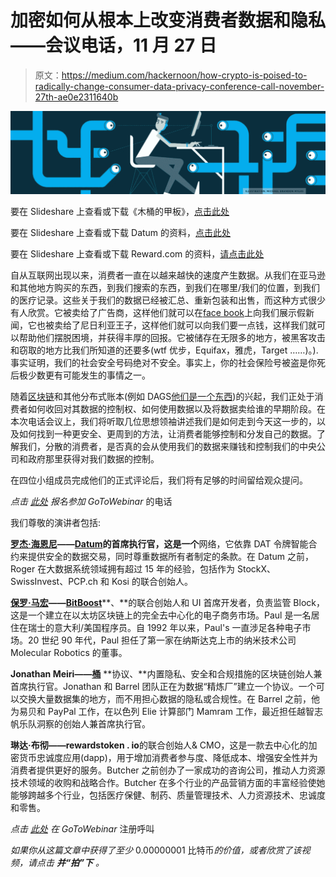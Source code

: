 # 加密如何从根本上改变消费者数据和隐私——会议电话，11 月 27 日

> 原文：<https://medium.com/hackernoon/how-crypto-is-poised-to-radically-change-consumer-data-privacy-conference-call-november-27th-ae0e2311640b>

![](img/568e9c7e94911900b011ef9083139675.png)

要在 Slideshare 上查看或下载《木桶的甲板》，[点击此处](https://goo.gl/eBQRyS)

要在 Slideshare 上查看或下载 Datum 的资料，[点击此处](https://docs.google.com/presentation/d/1-ZWe0JiZlEY1kCdO8scQBu-FTT4hvXP3A0moko4MItM/edit?ts=5a1c346e#slide=id.p)

要在 Slideshare 上查看或下载 Reward.com 的资料，[请点击此处](https://goo.gl/VprmoV)

自从互联网出现以来，消费者一直在以越来越快的速度产生数据。从我们在亚马逊和其他地方购买的东西，到我们搜索的东西，到我们在哪里/我们的位置，到我们的医疗记录。这些关于我们的数据已经被汇总、重新包装和出售，而这种方式很少有人欣赏。它被卖给了广告商，这样他们就可以在[face book](https://hackernoon.com/tagged/facebook)上向我们展示假新闻，它也被卖给了尼日利亚王子，这样他们就可以向我们要一点钱，这样我们就可以帮助他们摆脱困境，并获得丰厚的回报。它被储存在无限多的地方，被黑客攻击和窃取的地方比我们所知道的还要多(wtf 优步，Equifax，雅虎，Target ……)。).事实证明，我们的社会安全号码绝对不安全。事实上，你的社会保险号被盗是你死后极少数更有可能发生的事情之一。

随着[区块链](https://hackernoon.com/tagged/blockchain)和其他分布式账本(例如 DAGS[他们是一个东西](https://goo.gl/CPAVTi))的兴起，我们正处于消费者如何收回对其数据的控制权、如何使用数据以及将数据卖给谁的早期阶段。在本次电话会议上，我们将听取几位思想领袖讲述我们是如何走到今天这一步的，以及如何找到一种更安全、更周到的方法，让消费者能够控制和分发自己的数据。了解我们，分散的消费者，是否真的会从使用我们的数据来赚钱和控制我们的中央公司和政府那里获得对我们数据的控制。

在四位小组成员完成他们的正式评论后，我们将有足够的时间留给观众提问。

*点击* [*此处*](https://goo.gl/dggfQ3) *报名参加 GoToWebinar* 的电话

我们尊敬的演讲者包括:

[**罗杰·海恩尼**](https://www.linkedin.com/in/roger-haenni/)**——**[**Datum**](http://www.datum.org/)**的首席执行官，这是一个**网络，它依靠 DAT 令牌智能合约来提供安全的数据交易，同时尊重数据所有者制定的条款。在 Datum 之前，Roger 在大数据系统领域拥有超过 15 年的经验，包括作为 StockX、SwissInvest、PCP.ch 和 Kosi 的联合创始人。

[**保罗·马宏**](https://www.linkedin.com/in/paul-mahone-a33222121/)**——**[**BitBoost**](http://bitboost.net/)**、**的联合创始人和 UI 首席开发者，负责监管 Block，这是一个建立在以太坊区块链上的完全去中心化的电子商务市场。Paul 是一名居住在瑞士的意大利/美国程序员。自 1992 年以来，Paul's 一直涉足各种电子市场。20 世纪 90 年代，Paul 担任了第一家在纳斯达克上市的纳米技术公司 Molecular Robotics 的董事。

**Jonathan Meiri——**[**桶**](https://www.superfly.com/) **协议、**内置隐私、安全和合规措施的区块链创始人兼首席执行官。Jonathan 和 Barrel 团队正在为数据“精炼厂”建立一个协议。一个可以交换大量数据集的地方，而不用担心数据的隐私或合规性。在 Barrel 之前，他为易贝和 PayPal 工作，在以色列 Elie 计算部门 Mamram 工作，最近担任越智志帆乐队洞察的创始人兼首席执行官。

**琳达·布彻——rewardstoken . io**的联合创始人& CMO，这是一款去中心化的加密货币忠诚度应用(dapp)，用于增加消费者参与度、降低成本、增强安全性并为消费者提供更好的服务。Butcher 之前创办了一家成功的咨询公司，推动人力资源技术领域的收购和战略合作。Butcher 在多个行业的产品营销方面的丰富经验使她能够跨越多个行业，包括医疗保健、制药、质量管理技术、人力资源技术、忠诚度和零售。

*点击* [*此处*](https://goo.gl/dggfQ3) *在 GoToWebinar* 注册呼叫

*如果你从这篇文章中获得了至少* 0.00000001 比特币*的价值，或者欣赏了该视频，请点击* ***并“拍”下*** *。*